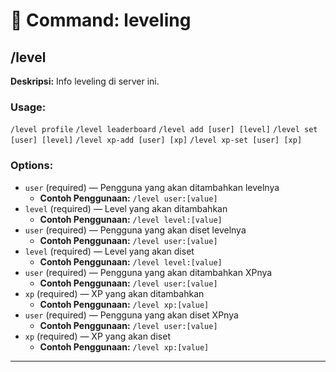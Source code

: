 # 📁 Command: leveling

## /level

**Deskripsi:** Info leveling di server ini.

### Usage:
`/level profile`
`/level leaderboard`
`/level add [user] [level]`
`/level set [user] [level]`
`/level xp-add [user] [xp]`
`/level xp-set [user] [xp]`

### Options:
- `user` (required) — Pengguna yang akan ditambahkan levelnya
  - **Contoh Penggunaan:** `/level user:[value]`
- `level` (required) — Level yang akan ditambahkan
  - **Contoh Penggunaan:** `/level level:[value]`
- `user` (required) — Pengguna yang akan diset levelnya
  - **Contoh Penggunaan:** `/level user:[value]`
- `level` (required) — Level yang akan diset
  - **Contoh Penggunaan:** `/level level:[value]`
- `user` (required) — Pengguna yang akan ditambahkan XPnya
  - **Contoh Penggunaan:** `/level user:[value]`
- `xp` (required) — XP yang akan ditambahkan
  - **Contoh Penggunaan:** `/level xp:[value]`
- `user` (required) — Pengguna yang akan diset XPnya
  - **Contoh Penggunaan:** `/level user:[value]`
- `xp` (required) — XP yang akan diset
  - **Contoh Penggunaan:** `/level xp:[value]`

---

